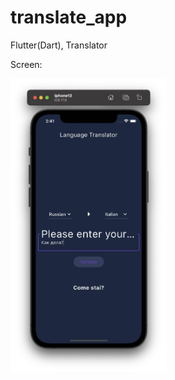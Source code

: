 # translate_app

Flutter(Dart), Translator

Screen:

<p float="left">
  <img src="1.png" width="250" />   
</p>
